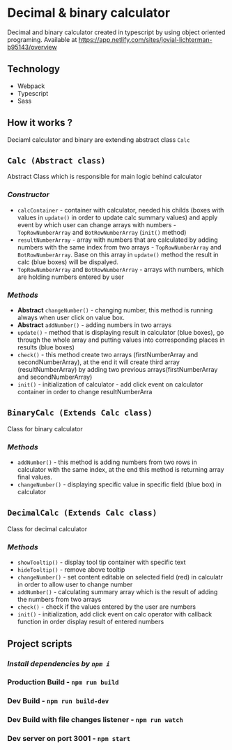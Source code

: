 # Decimal & binary calculator
Decimal and binary calculator created in typescript by using object oriented programing. Available at https://app.netlify.com/sites/jovial-lichterman-b95143/overview
## Technology 
* Webpack
* Typescript
* Sass
## How it works ?
Deciaml calculator and binary are extending abstract class `Calc`


## `Calc (Abstract class)`
Abstract Class which is responsible for main logic behind calculator
### ***Constructor***
* `calcContainer` - container with calculator, needed his childs (boxes with values in  `update()` in order to update calc summary values) and apply event by which user can change arrays with numbers - `TopRowNumberArray` and `BotRowNumberArray` (`init()` method)
* `resultNumberArray` - array with numbers that are calculated by adding numbers with the same index from two arrays - `TopRowNumberArray` and `BotRowNumberArray`. Base on this array in `update()` method the result in calc (blue boxes) will be dispalyed. 
* `TopRowNumberArray` and `BotRowNumberArray` - arrays with numbers, which are holding numbers entered by user 
### ***Methods***
* **Abstract** `changeNumber()` - changing number, this method is running always when user click on value box.
* **Abstract** `addNumber()` - adding numbers in two arrays
* `update()` - method that is displaying result in calculator (blue boxes), go through the whole array and putting values into corresponding places in results (blue boxes)
* `check()` - this method create two arrays (firstNumberArray and secondNumberArray),
     at the end it will create third array (resultNumberArray) by adding two previous arrays(firstNumberArray and secondNumberArray)
* `init()` - initialization of calculator - add click event on calculator container in order to change resultNumberArra    

## `BinaryCalc (Extends Calc class)`
Class for binary calculator 
### ***Methods***
* `addNumber()` - this method is adding numbers from two rows in calculator with the same index, at the end this method is returning array final values.
* `changeNumber()` - displaying specific value in specific field (blue box) in calculator
## `DecimalCalc (Extends Calc class)`
Class for decimal calculator
### ***Methods***
* `showTooltip()` - display tool tip container with specific text
* `hideTooltip()` - remove above tooltip
* `changeNumber()` - set content editable on selected field (red) in calculatr in order to allow user to change number
* `addNumber()` - calculating summary array which is the result of adding the numbers from two arrays
* `check()` - check if the values entered by the user are numbers
* `init()` - initialization, add click event on calc operator with callback function in order display result of entered numbers 
## Project scripts
### ***Install dependencies by `npm i`***
### Production Build - `npm run build`
### Dev Build - `npm run build-dev`
### Dev Build with file changes listener - `npm run watch`
### Dev server on port 3001 - `npm start`
